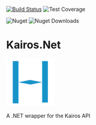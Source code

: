 [![Build Status](https://dev.azure.com/vincenyanga0791/Kairos.Net/_apis/build/status/vince-nyanga.Kairos.Net?branchName=master)](https://dev.azure.com/vincenyanga0791/Kairos.Net/_build/latest?definitionId=3&branchName=master) ![Test Coverage](https://img.shields.io/azure-devops/coverage/vincenyanga0791/Kairos.Net/3)

![Nuget](https://img.shields.io/nuget/v/Hones.Kairos.Net) ![Nuget Downloads](https://img.shields.io/nuget/dt/Hones.Kairos.Net)

# Kairos.Net 
![logo](logo.png)

A .NET wrapper for the Kairos API
